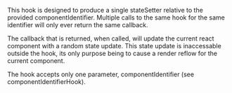 This hook is designed to produce a single stateSetter relative to the provided componentIdentifier.  Multiple calls to the same hook for the same identifier will only ever return the same callback.

The callback that is returned, when called, will update the current react component with a random state update.  This state update is inaccessable outside the hook, its only purpose being to cause a render reflow for the current component.

The hook accepts only one parameter, componentIdentifier (see componentIdentifierHook).  